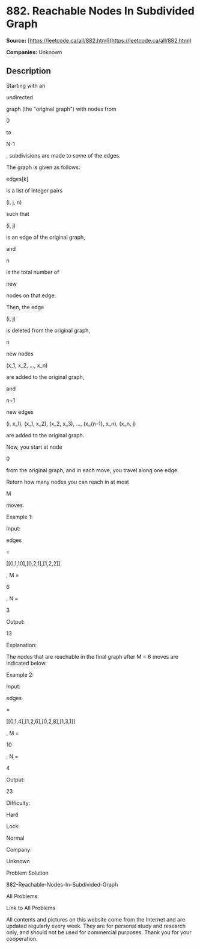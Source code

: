 # 882. Reachable Nodes In Subdivided Graph

**Source:** [https://leetcode.ca/all/882.html](https://leetcode.ca/all/882.html)

**Companies:** Unknown

## Description

Starting with an

undirected

graph (the "original graph") with
        nodes from

0

to

N-1

, subdivisions are made to some of the edges.

The graph is given as follows:

edges[k]

is a list of integer pairs

(i, j,
        n)

such that

(i, j)

is an edge of the original graph,

and

n

is the total number of

new

nodes on that edge.

Then, the edge

(i, j)

is deleted from the original graph,

n

new
        nodes

(x_1, x_2, ..., x_n)

are added to the original graph,

and

n+1

new edges

(i, x_1), (x_1, x_2), (x_2, x_3), ..., (x_{n-1},
        x_n), (x_n, j)

are added to the original graph.

Now, you start at node

0

from the original graph, and in each move, you
        travel along one edge.

Return how many nodes you can reach in at most

M

moves.

Example 1:

Input:

edges

=

[[0,1,10],[0,2,1],[1,2,2]]

, M =

6

, N =

3

Output:

13

Explanation:

The nodes that are reachable in the final graph after M = 6 moves are indicated below.

Example 2:

Input:

edges

=

[[0,1,4],[1,2,6],[0,2,8],[1,3,1]]

, M =

10

, N =

4

Output:

23

Difficulty:

Hard

Lock:

Normal

Company:

Unknown

Problem Solution

882-Reachable-Nodes-In-Subdivided-Graph

All Problems:

Link to All Problems

All contents and pictures on this website come from the Internet and are updated regularly every week. They are for personal study and research only, and should not be used for commercial purposes. Thank you for your cooperation.

